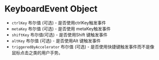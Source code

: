 # KeyboardEvent Object

* `ctrlKey` 布尔值 (可选) - 是否使用ctrlKey触发事件
* `metaKey` 布尔值 (可选) - 是否使用 metaKey触发事件
* `shiftKey` 布尔值(可选) - 是否使用Shift 键触发事件
* `altKey` 布尔值 (可选) - 是否使用Alt 键触发事件
* `triggeredByAccelerator` 布尔值 (可选) - 是否使用快捷键触发事件而不是像鼠标点击之类的用户手势。
